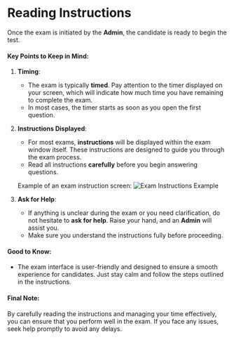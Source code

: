 # Reading Instructions

Once the exam is initiated by the **Admin**, the candidate is ready to begin the test. 

#### Key Points to Keep in Mind:

1. **Timing**: 
   - The exam is typically **timed**. Pay attention to the timer displayed on your screen, which will indicate how much time you have remaining to complete the exam.
   - In most cases, the timer starts as soon as you open the first question.

2. **Instructions Displayed**:
   - For most exams, **instructions** will be displayed within the exam window itself. These instructions are designed to guide you through the exam process.
   - Read all instructions **carefully** before you begin answering questions.

   Example of an exam instruction screen:
   ![Exam Instructions Example](https://dummyimage.com/600x400/000/fff&text=Exam+Instructions)

3. **Ask for Help**:
   - If anything is unclear during the exam or you need clarification, do not hesitate to **ask for help**. Raise your hand, and an **Admin** will assist you.
   - Make sure you understand the instructions fully before proceeding.

#### Good to Know:
- The exam interface is user-friendly and designed to ensure a smooth experience for candidates. Just stay calm and follow the steps outlined in the instructions.

#### Final Note:
By carefully reading the instructions and managing your time effectively, you can ensure that you perform well in the exam. If you face any issues, seek help promptly to avoid any delays.


